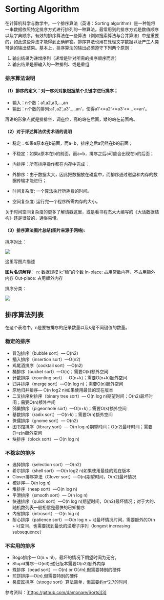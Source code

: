 ﻿# Sorting Algorithm 

在计算机科学与数学中，一个排序算法（英语：Sorting algorithm）是一种能将一串数据依照特定排序方式进行排列的一种算法。最常用到的排序方式是数值顺序以及字典顺序。有效的排序算法在一些算法（例如搜索算法与合并算法）中是重要的，如此这些算法才能得到正确解答。排序算法也用在处理文字数据以及产生人类可读的输出结果。基本上，排序算法的输出必须遵守下列两个原则：

 1. 输出结果为递增序列（递增是针对所需的排序顺序而言）
 2. 输出结果是原输入的一种排列、或是重组

### 排序算法说明

#### （1）排序的定义：对一序列对象根据某个关键字进行排序；

* 输入：n个数：a1,a2,a3,...,an 
* 输出：n个数的排列:a1',a2',a3',...,an'，使得a1'<=a2'<=a3'<=...<=an'。

再讲的形象点就是排排坐，调座位，高的站在后面，矮的站在前面咯。

#### （2）对于评述算法优劣术语的说明

* 稳定：如果a原本在b前面，而a=b，排序之后a仍然在b的前面；
* 不稳定：如果a原本在b的前面，而a=b，排序之后a可能会出现在b的后面；

* 内排序：所有排序操作都在内存中完成； 
* 外排序：由于数据太大，因此把数据放在磁盘中，而排序通过磁盘和内存的数据传输才能进行；

* 时间复杂度: 一个算法执行所耗费的时间。 
* 空间复杂度: 运行完一个程序所需内存的大小。

关于时间空间复杂度的更多了解请戳这里，或是看书程杰大大编写的《大话数据结构》还是很赞的，通俗易懂。

#### （3）排序算法图片总结(图片来源于网络):

排序对比：

![][1]

这里写图片描述

**图片名词解释**： n: 数据规模 k:“桶”的个数 In-place: 占用常数内存，不占用额外内存 Out-place: 占用额外内存

排序分类：

![][2]


## 排序算法列表

在这个表格中，n是要被排序的纪录数量以及k是不同键值的数量。

### 稳定的排序

* 冒泡排序（bubble sort）— O(n2)
* 插入排序（insertion sort）—O(n2)
* 鸡尾酒排序（cocktail sort）—O(n2)
* 桶排序（bucket sort）—O(n)；需要O(k)额外空间
* 计数排序（counting sort）—O(n+k)；需要O(n+k)额外空间
* 归并排序（merge sort）—O(n log n)；需要O(n)额外空间
* 原地归并排序— O(n log2 n)如果使用最佳的现在版本
* 二叉排序树排序（binary tree sort）— O(n log n)期望时间；O(n2)最坏时间；需要O(n)额外空间
* 鸽巢排序（pigeonhole sort）—O(n+k)；需要O(k)额外空间
* 基数排序（radix sort）—O(n·k)；需要O(n)额外空间
* 侏儒排序（gnome sort）— O(n2)
* 图书馆排序（library sort）— O(n log n)期望时间；O(n2)最坏时间；需要(1+ε)n额外空间
* 块排序（block sort）— O(n log n)

### 不稳定的排序

* 选择排序（selection sort）—O(n2)
* 希尔排序（shell sort）—O(n log2 n)如果使用最佳的现在版本
* Clover排序算法（Clover sort）—O(n)期望时间，O(n2)最坏情况
* 梳排序— O(n log n)
* 堆排序（heap sort）—O(n log n)
* 平滑排序（smooth sort）— O(n log n)
* 快速排序（quick sort）—O(n log n)期望时间，O(n2)最坏情况；对于大的、随机数列表一般相信是最快的已知排序
* 内省排序（introsort）—O(n log n)
* 耐心排序（patience sort）—O(n log n + k)最坏情况时间，需要额外的O(n + k)空间，也需要找到最长的递增子序列（longest increasing subsequence）

### 不实用的排序

* Bogo排序— O(n × n!)，最坏的情况下期望时间为无穷。
* Stupid排序—O(n3);递归版本需要O(n2)额外内存
* 珠排序（bead sort）— O(n) or O(√n),但需要特别的硬件
* 煎饼排序—O(n),但需要特别的硬件
* 臭皮匠排序（stooge sort）算法简单，但需要约n^2.7的时间


参考资料：[https://github.com/damonare/Sorts][3]


  [1]: https://camo.githubusercontent.com/0bb4e89a39a21e1f11d4fccfa65946c8421c2356/687474703a2f2f696d672e626c6f672e6373646e2e6e65742f3230313630393136313533323132373136
  [2]: https://camo.githubusercontent.com/1e3caaff1bad189238445096025d9d961fd359d0/687474703a2f2f696d672e626c6f672e6373646e2e6e65742f3230313630393136313534303336383837
  [3]: https://github.com/damonare/Sorts